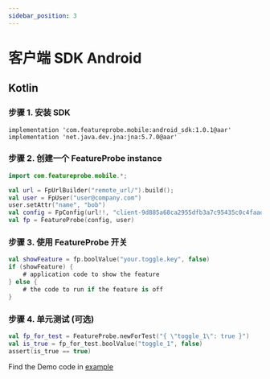 ```yaml
---
sidebar_position: 3
---
```


# 客户端 SDK Android

## Kotlin

### 步骤 1. 安装 SDK

```shell
implementation 'com.featureprobe.mobile:android_sdk:1.0.1@aar'
implementation 'net.java.dev.jna:jna:5.7.0@aar'
```

### 步骤 2. 创建一个 FeatureProbe instance

```kotlin
import com.featureprobe.mobile.*;

val url = FpUrlBuilder("remote_url/").build();
val user = FpUser("user@company.com")
user.setAttr("name", "bob")
val config = FpConfig(url!!, "client-9d885a68ca2955dfb3a7c95435c0c4faad70b50d", 10u, true)
val fp = FeatureProbe(config, user)
```

### 步骤 3.  使用 FeatureProbe 开关

``` kotlin
val showFeature = fp.boolValue("your.toggle.key", false)
if (showFeature) {
    # application code to show the feature
} else {
    # the code to run if the feature is off
}
```

### 步骤 4. 单元测试 (可选)

```kotlin
val fp_for_test = FeatureProbe.newForTest("{ \"toggle_1\": true }")
val is_true = fp_for_test.boolValue("toggle_1", false)
assert(is_true == true)
```

Find the Demo code in [example](https://github.com/FeatureProbe/client-sdk-mobile/tree/main/sdk-android/app)
